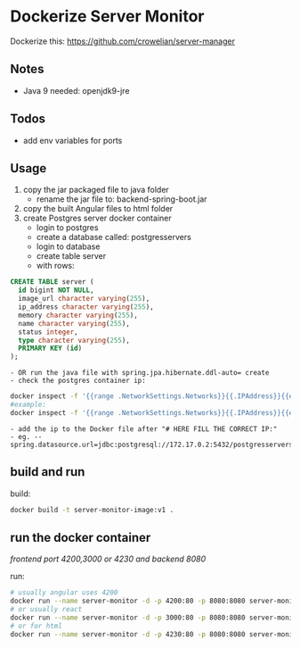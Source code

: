# Dockerize Server Monitor
Dockerize this:
https://github.com/crowelian/server-manager


## Notes
- Java 9 needed: openjdk9-jre

## Todos
- add env variables for ports

## Usage
1. copy the jar packaged file to java folder
    - rename the jar file to: backend-spring-boot.jar
2. copy the built Angular files to html folder
3. create Postgres server docker container
    - login to postgres
    - create a database called: postgresservers
    - login to database
    - create table server
    - with rows:
```sql
CREATE TABLE server (
  id bigint NOT NULL,
  image_url character varying(255),
  ip_address character varying(255),
  memory character varying(255),
  name character varying(255),
  status integer,
  type character varying(255),
  PRIMARY KEY (id)
);
```

    - OR run the java file with spring.jpa.hibernate.ddl-auto= create
    - check the postgres container ip:
```bash
docker inspect -f '{{range .NetworkSettings.Networks}}{{.IPAddress}}{{end}}' <NAME-OF-CONTAINER>
#example:
docker inspect -f '{{range .NetworkSettings.Networks}}{{.IPAddress}}{{end}}' postgres-auth-db
```
    - add the ip to the Docker file after "# HERE FILL THE CORRECT IP:"
    - eg. --spring.datasource.url=jdbc:postgresql://172.17.0.2:5432/postgresservers

## build and run

build:
```bash
docker build -t server-monitor-image:v1 .
```

## run the docker container
*frontend port 4200,3000 or 4230 and backend 8080*

run:
```bash
# usually angular uses 4200
docker run --name server-monitor -d -p 4200:80 -p 8080:8080 server-monitor-image:v1
# or usually react
docker run --name server-monitor -d -p 3000:80 -p 8080:8080 server-monitor-image:v1
# or for html
docker run --name server-monitor -d -p 4230:80 -p 8080:8080 server-monitor-image:v1
```

